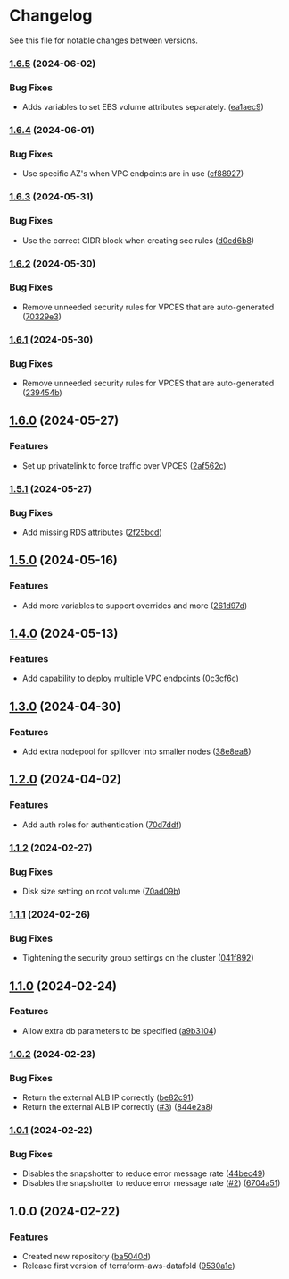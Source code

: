 # Changelog

See this file for notable changes between versions.

### [1.6.5](https://github.com/datafold/terraform-aws-datafold/compare/v1.6.4...v1.6.5) (2024-06-02)


### Bug Fixes

* Adds variables to set EBS volume attributes separately. ([ea1aec9](https://github.com/datafold/terraform-aws-datafold/commit/ea1aec9227688db98d623eb640a3dfb480723d34))

### [1.6.4](https://github.com/datafold/terraform-aws-datafold/compare/v1.6.3...v1.6.4) (2024-06-01)


### Bug Fixes

* Use specific AZ's when VPC endpoints are in use ([cf88927](https://github.com/datafold/terraform-aws-datafold/commit/cf889278212d0d356f1f9c0b5407aaf22914c57d))

### [1.6.3](https://github.com/datafold/terraform-aws-datafold/compare/v1.6.2...v1.6.3) (2024-05-31)


### Bug Fixes

* Use the correct CIDR block when creating sec rules ([d0cd6b8](https://github.com/datafold/terraform-aws-datafold/commit/d0cd6b86e7cf81bc30d61eecc70c2128786641b5))

### [1.6.2](https://github.com/datafold/terraform-aws-datafold/compare/v1.6.1...v1.6.2) (2024-05-30)


### Bug Fixes

* Remove unneeded security rules for VPCES that are auto-generated ([70329e3](https://github.com/datafold/terraform-aws-datafold/commit/70329e36bb27e8c82bff0db1f7814cfc80f34254))

### [1.6.1](https://github.com/datafold/terraform-aws-datafold/compare/v1.6.0...v1.6.1) (2024-05-30)


### Bug Fixes

* Remove unneeded security rules for VPCES that are auto-generated ([239454b](https://github.com/datafold/terraform-aws-datafold/commit/239454b4b9cc0a2ec6979112616e5c4271be5c99))

## [1.6.0](https://github.com/datafold/terraform-aws-datafold/compare/v1.5.1...v1.6.0) (2024-05-27)


### Features

* Set up privatelink to force traffic over VPCES ([2af562c](https://github.com/datafold/terraform-aws-datafold/commit/2af562c3b8a4af95bb6988a787b28a2ee1b941a6))

### [1.5.1](https://github.com/datafold/terraform-aws-datafold/compare/v1.5.0...v1.5.1) (2024-05-27)


### Bug Fixes

* Add missing RDS attributes ([2f25bcd](https://github.com/datafold/terraform-aws-datafold/commit/2f25bcdf9cba0f1023e78df3f29d377e831c765a))

## [1.5.0](https://github.com/datafold/terraform-aws-datafold/compare/v1.4.0...v1.5.0) (2024-05-16)


### Features

* Add more variables to support overrides and more ([261d97d](https://github.com/datafold/terraform-aws-datafold/commit/261d97d4bc0bb4575ffe0b6d9999c39566ab80f0))

## [1.4.0](https://github.com/datafold/terraform-aws-datafold/compare/v1.3.0...v1.4.0) (2024-05-13)


### Features

* Add capability to deploy multiple VPC endpoints ([0c3cf6c](https://github.com/datafold/terraform-aws-datafold/commit/0c3cf6c5e726a087a8602e2d525f43c4ae7f8de4))

## [1.3.0](https://github.com/datafold/terraform-aws-datafold/compare/v1.2.0...v1.3.0) (2024-04-30)


### Features

* Add extra nodepool for spillover into smaller nodes ([38e8ea8](https://github.com/datafold/terraform-aws-datafold/commit/38e8ea84c95f5abf5aaac7953dfa42345bad57f6))

## [1.2.0](https://github.com/datafold/terraform-aws-datafold/compare/v1.1.2...v1.2.0) (2024-04-02)


### Features

* Add auth roles for authentication ([70d7ddf](https://github.com/datafold/terraform-aws-datafold/commit/70d7ddfd959a207d46bdbfa618f2c0816b66ebef))

### [1.1.2](https://github.com/datafold/terraform-aws-datafold/compare/v1.1.1...v1.1.2) (2024-02-27)


### Bug Fixes

* Disk size setting on root volume ([70ad09b](https://github.com/datafold/terraform-aws-datafold/commit/70ad09b6ad2692f310714e1ec19a8954ef34630e))

### [1.1.1](https://github.com/datafold/terraform-aws-datafold/compare/v1.1.0...v1.1.1) (2024-02-26)


### Bug Fixes

* Tightening the security group settings on the cluster ([041f892](https://github.com/datafold/terraform-aws-datafold/commit/041f89222304efa0378b99d25b814ccd7af62957))

## [1.1.0](https://github.com/datafold/terraform-aws-datafold/compare/v1.0.2...v1.1.0) (2024-02-24)


### Features

* Allow extra db parameters to be specified ([a9b3104](https://github.com/datafold/terraform-aws-datafold/commit/a9b3104a1ba845505aa23ac09b951b49e888d56c))

### [1.0.2](https://github.com/datafold/terraform-aws-datafold/compare/v1.0.1...v1.0.2) (2024-02-23)


### Bug Fixes

* Return the external ALB IP correctly ([be82c91](https://github.com/datafold/terraform-aws-datafold/commit/be82c91627104465296f8e3bc8075f8bb7999941))
* Return the external ALB IP correctly ([#3](https://github.com/datafold/terraform-aws-datafold/issues/3)) ([844e2a8](https://github.com/datafold/terraform-aws-datafold/commit/844e2a81ca74c2634309841b9f642a312c8db62d))

### [1.0.1](https://github.com/datafold/terraform-aws-datafold/compare/v1.0.0...v1.0.1) (2024-02-22)


### Bug Fixes

* Disables the snapshotter to reduce error message rate ([44bec49](https://github.com/datafold/terraform-aws-datafold/commit/44bec4943e42118f5b6b1bd365799bd076ed1a37))
* Disables the snapshotter to reduce error message rate ([#2](https://github.com/datafold/terraform-aws-datafold/issues/2)) ([6704a51](https://github.com/datafold/terraform-aws-datafold/commit/6704a51758c71826740ce30b51310c7de0e3bce7))

## 1.0.0 (2024-02-22)


### Features

* Created new repository ([ba5040d](https://github.com/datafold/terraform-aws-datafold/commit/ba5040de2b77ce3e8ce0572853f80359dc718220))
* Release first version of terraform-aws-datafold ([9530a1c](https://github.com/datafold/terraform-aws-datafold/commit/9530a1ccf19412cf2019b6b974017b2601d877e5))
